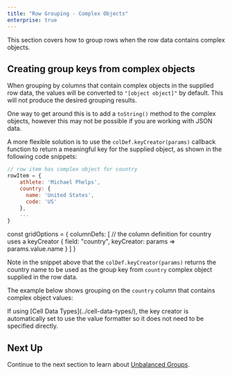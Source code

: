 ```yaml
---
title: "Row Grouping - Complex Objects"
enterprise: true
---
```


This section covers how to group rows when the row data contains complex objects.

## Creating group keys from complex objects

When grouping by columns that contain complex objects in the supplied row data, the values will be converted to 
`"[object object]"` by default. This will not produce the desired grouping results. 

One way to get around this is to add a `toString()` method to the complex objects, however this may not be possible if
you are working with JSON data.

A more flexible solution is to use the `colDef.keyCreator(params)` callback function to return a meaningful key for the 
supplied object, as shown in the following code snippets:

<api-documentation source='column-properties/properties.json' section='columns' names='["keyCreator"]'></api-documentation>

```js
// row item has complex object for country
rowItem = {
    athlete: 'Michael Phelps',
    country: {
      name: 'United States',
      code: 'US'
    },
    ...
}
```

<snippet>
const gridOptions = {
    columnDefs: [
      // the column definition for country uses a keyCreator
      {
          field: "country",
          keyCreator: params => params.value.name
      }
    ]
}
</snippet>

Note in the snippet above that the `colDef.keyCreator(params)` returns the country name to be used as the group key from 
`country` complex object supplied in the row data.

The example below shows grouping on the `country` column that contains complex object values:

<grid-example title='Grouping Complex Objects with Keys' name='grouping-complex-objects' type='generated' options='{ "enterprise": true, "exampleHeight": 515, "modules": ["clientside", "rowgrouping"] }'></grid-example>

<note>
If using [Cell Data Types](../cell-data-types/), the key creator is automatically set to use the value formatter so it does not need to be specified directly.
</note>

## Next Up

Continue to the next section to learn about [Unbalanced Groups](../grouping-unbalanced-groups/).